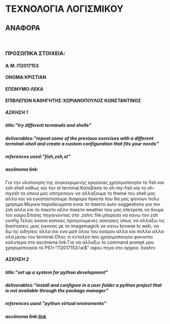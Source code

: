 <!DOCTYPE html>
<html>                                                                
  <body>
    <h1>ΤΕΧΝΟΛΟΓΙΑ ΛΟΓΙΣΜΙΚΟΥ</h1>
    <h2>ΑΝΑΦΟΡΑ</h2><br/>
    <h3>ΠΡΟΣΩΠΙΚΑ ΣΤΟΙΧΕΙΑ:</h3>
    <h4>Α.Μ.:Π2017153</h4>
    <h4>ΟΝΟΜΑ:ΚΡΙΣΤΙΑΝ</h4>
    <h4>ΕΠΩΝΥΜΟ:ΛΕΚΑ</h4>
    <h4>ΕΠΙΒΛΕΠΩΝ ΚΑΘΗΓΗΤΗΣ:XΩΡΙΑΝΟΠΟΥΛΟΣ ΚΩΝΣΤΑΝΤΙΝΟΣ</h4>
    <h5>ΑΣΚΗΣΗ 1 </h5>
    <h5>  title:"try different terminals and shells"</h5>
    <h5> deliverables:"repeat some of the previous exercises with a different terminal-shell and create a custom configuration that fits your needs"</h5>
    <h5>references used:"fish,zsh,st"</h5>
    <h5>asciinema link:</h5>
    <p><bold>Για την υλοποιηση της συγκεκριμενης εργασιας χρησιμοποιησα το fish και zsh shell καθως και τον st terminal.Κατεβασα το oh-my-fish 
     και το  oh-myzsh τα οποια μας επιτρεπουν να αλλαξουμε το theme του shell μας αλλα και να εγκαταστισουμε διαφορα πακετα που θα μας φανουν πολυ χρησιμα.Μερικα 
      παραδειγματα ειναι το πακετο auto-suggestions για τον zsh αλλα και το πακετο  αλλο πακετο weather που μας επετρεπε να δουμε τον καιρο.Επισης πηγαινοντας στο 
      .zshrc file μπορεσα να κανω τον zsh config.Τελος εκανα καποιες προηγουμενες ασκησεις οπως να αλλαξω τις διαστασεις μιας εικονας με το imagemagick
      να κανω browse to web, να δω τις ειδησεις αλλα και ενα μαπ ολου του κοσμου αλλα και πολλα αλλα ολα μεσω του terminal.Ολες οι εντολεσ που χρησιμοποιησα
      φαινοται καλυτερα στο asciinema link.Για να αλλαξω το command prompt μου χρησιμοποιησα το PS1="Π2017153:\w$" αφου πηγα στο αρχειο .bashrc</bold></p>
    <h5>ΑΣΚΗΣΗ 2</h5>
    <h5>title:"set up a system for python development"</h5>
    <h5>deliverables:"install and configure in a user folder a python project that is not available through the package manager"</h5>
    <h5>references used:"python virtual enviroments"</h5>
    <h5>asciinema link:<a href="https://asciinema.org/a/314131">link</a></h5>
    </body> 
</html    
